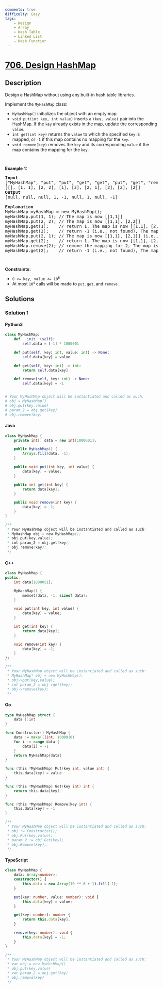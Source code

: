 ```yaml
---
comments: true
difficulty: Easy
tags:
    - Design
    - Array
    - Hash Table
    - Linked List
    - Hash Function
---
```


<!-- problem:start -->

# [706. Design HashMap](https://leetcode.com/problems/design-hashmap)

## Description

<!-- description:start -->

<p>Design a HashMap without using any built-in hash table libraries.</p>

<p>Implement the <code>MyHashMap</code> class:</p>

<ul>
	<li><code>MyHashMap()</code> initializes the object with an empty map.</li>
	<li><code>void put(int key, int value)</code> inserts a <code>(key, value)</code> pair into the HashMap. If the <code>key</code> already exists in the map, update the corresponding <code>value</code>.</li>
	<li><code>int get(int key)</code> returns the <code>value</code> to which the specified <code>key</code> is mapped, or <code>-1</code> if this map contains no mapping for the <code>key</code>.</li>
	<li><code>void remove(key)</code> removes the <code>key</code> and its corresponding <code>value</code> if the map contains the mapping for the <code>key</code>.</li>
</ul>

<p>&nbsp;</p>
<p><strong class="example">Example 1:</strong></p>

<pre>
<strong>Input</strong>
[&quot;MyHashMap&quot;, &quot;put&quot;, &quot;put&quot;, &quot;get&quot;, &quot;get&quot;, &quot;put&quot;, &quot;get&quot;, &quot;remove&quot;, &quot;get&quot;]
[[], [1, 1], [2, 2], [1], [3], [2, 1], [2], [2], [2]]
<strong>Output</strong>
[null, null, null, 1, -1, null, 1, null, -1]

<strong>Explanation</strong>
MyHashMap myHashMap = new MyHashMap();
myHashMap.put(1, 1); // The map is now [[1,1]]
myHashMap.put(2, 2); // The map is now [[1,1], [2,2]]
myHashMap.get(1);    // return 1, The map is now [[1,1], [2,2]]
myHashMap.get(3);    // return -1 (i.e., not found), The map is now [[1,1], [2,2]]
myHashMap.put(2, 1); // The map is now [[1,1], [2,1]] (i.e., update the existing value)
myHashMap.get(2);    // return 1, The map is now [[1,1], [2,1]]
myHashMap.remove(2); // remove the mapping for 2, The map is now [[1,1]]
myHashMap.get(2);    // return -1 (i.e., not found), The map is now [[1,1]]
</pre>

<p>&nbsp;</p>
<p><strong>Constraints:</strong></p>

<ul>
	<li><code>0 &lt;= key, value &lt;= 10<sup>6</sup></code></li>
	<li>At most <code>10<sup>4</sup></code> calls will be made to <code>put</code>, <code>get</code>, and <code>remove</code>.</li>
</ul>

<!-- description:end -->

## Solutions

<!-- solution:start -->

### Solution 1

<!-- tabs:start -->

#### Python3

```python
class MyHashMap:
    def __init__(self):
        self.data = [-1] * 1000001

    def put(self, key: int, value: int) -> None:
        self.data[key] = value

    def get(self, key: int) -> int:
        return self.data[key]

    def remove(self, key: int) -> None:
        self.data[key] = -1


# Your MyHashMap object will be instantiated and called as such:
# obj = MyHashMap()
# obj.put(key,value)
# param_2 = obj.get(key)
# obj.remove(key)
```

#### Java

```java
class MyHashMap {
    private int[] data = new int[1000001];

    public MyHashMap() {
        Arrays.fill(data, -1);
    }

    public void put(int key, int value) {
        data[key] = value;
    }

    public int get(int key) {
        return data[key];
    }

    public void remove(int key) {
        data[key] = -1;
    }
}

/**
 * Your MyHashMap object will be instantiated and called as such:
 * MyHashMap obj = new MyHashMap();
 * obj.put(key,value);
 * int param_2 = obj.get(key);
 * obj.remove(key);
 */
```

#### C++

```cpp
class MyHashMap {
public:
    int data[1000001];

    MyHashMap() {
        memset(data, -1, sizeof data);
    }

    void put(int key, int value) {
        data[key] = value;
    }

    int get(int key) {
        return data[key];
    }

    void remove(int key) {
        data[key] = -1;
    }
};

/**
 * Your MyHashMap object will be instantiated and called as such:
 * MyHashMap* obj = new MyHashMap();
 * obj->put(key,value);
 * int param_2 = obj->get(key);
 * obj->remove(key);
 */
```

#### Go

```go
type MyHashMap struct {
	data []int
}

func Constructor() MyHashMap {
	data := make([]int, 1000010)
	for i := range data {
		data[i] = -1
	}
	return MyHashMap{data}
}

func (this *MyHashMap) Put(key int, value int) {
	this.data[key] = value
}

func (this *MyHashMap) Get(key int) int {
	return this.data[key]
}

func (this *MyHashMap) Remove(key int) {
	this.data[key] = -1
}

/**
 * Your MyHashMap object will be instantiated and called as such:
 * obj := Constructor();
 * obj.Put(key,value);
 * param_2 := obj.Get(key);
 * obj.Remove(key);
 */
```

#### TypeScript

```ts
class MyHashMap {
    data: Array<number>;
    constructor() {
        this.data = new Array(10 ** 6 + 1).fill(-1);
    }

    put(key: number, value: number): void {
        this.data[key] = value;
    }

    get(key: number): number {
        return this.data[key];
    }

    remove(key: number): void {
        this.data[key] = -1;
    }
}

/**
 * Your MyHashMap object will be instantiated and called as such:
 * var obj = new MyHashMap()
 * obj.put(key,value)
 * var param_2 = obj.get(key)
 * obj.remove(key)
 */
```

<!-- tabs:end -->

<!-- solution:end -->

<!-- problem:end -->
